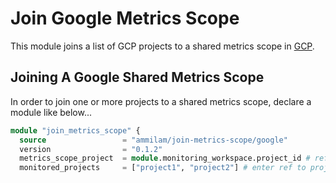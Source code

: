 # Join Google Metrics Scope

This module joins a list of GCP projects to a shared metrics scope in [GCP](https://cloud.google.com/).

## Joining A Google Shared Metrics Scope

In order to join one or more projects to a shared metrics scope, declare a module like below... 

```terraform
module "join_metrics_scope" {
  source                 = "ammilam/join-metrics-scope/google"
  version                = "0.1.2"
  metrics_scope_project  = module.monitoring_workspace.project_id # ref to metrics scope created as detailed above
  monitored_projects     = ["project1", "project2"] # enter ref to project(s) needing to be monitored
```